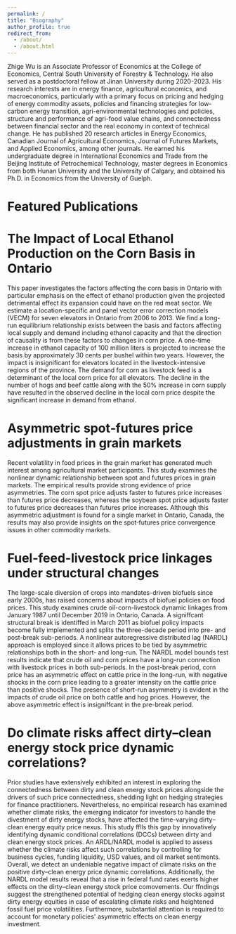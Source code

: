 ```yaml
---
permalink: /
title: "Biography"
author_profile: true
redirect_from: 
  - /about/
  - /about.html
---
```


Zhige Wu is an Associate Professor of Economics at the College of Economics, Central South University of Forestry & Technology. He also served as a postdoctoral fellow at Jinan University during 2020-2023. His research interests are in energy finance, agricultural economics, and macroeconomics, particularly with a primary focus on pricing and hedging of energy commodity assets, policies and financing strategies for low-carbon energy transition, agri-environmental technologies and policies, structure and performance of agri-food value chains, and connectedness between financial sector and the real economy in context of technical change. He has published 20 research articles in Energy Economics, Canadian Journal of Agricultural Economics, Journal of Futures Markets, and Applied Economics, among other journals. He earned his undergraduate degree in International Economics and Trade from the Beijing Institute of Petrochemical Technology, master degrees in Economics from both Hunan University and the University of Calgary, and obtained his Ph.D. in Economics from the University of Guelph.

Featured Publications
======

The Impact of Local Ethanol Production on the Corn Basis in Ontario 
======
This paper investigates the factors affecting the corn basis in Ontario with particular emphasis on the effect of ethanol production given the projected detrimental effect its expansion could have on the red meat sector. We estimate a location-specific and panel vector error correction models (VECM) for seven elevators in Ontario from 2006 to 2013. We find a long-run equilibrium relationship exists between the basis and factors affecting local supply and demand including
 ethanol capacity and that the direction of causality is from these factors to changes in corn price. A one-time increase in ethanol capacity of 100 million liters is projected to increase the basis by approximately 30 cents per bushel within two years. However, the impact is insignificant for elevators located in the livestock-intensive regions of the province. The demand for corn as livestock feed is a determinant of the local corn price for all elevators. The decline in the
number of hogs and beef cattle along with the 50% increase in corn supply have resulted in the observed decline in the local corn price despite the significant increase in demand from ethanol.

Asymmetric spot‐futures price adjustments in grain markets
======
Recent volatility in food prices in the grain market has generated much interest among agricultural market participants. This study examines the nonlinear
dynamic relationship between spot and futures prices in grain markets. The empirical results provide strong evidence of price asymmetries. The corn spot
price adjusts faster to futures price increases than futures price decreases, whereas the soybean spot price adjusts faster to futures price decreases than
futures price increases. Although this asymmetric adjustment is found for a single market in Ontario, Canada, the results may also provide insights on the
spot‐futures price convergence issues in other commodity markets.

Fuel-feed-livestock price linkages under structural changes
======
The large-scale diversion of crops into mandates-driven biofuels since early 2000s, has raised concerns about impacts of biofuel policies on food prices. This study examines crude oil-corn-livestock dynamic linkages from January 1987 until December 2019 in Ontario, Canada. A signiffcant structural break is identiffed in March 2011 as biofuel policy impacts become fully implemented and splits the three-decade period into pre- and post-break sub-periods. A nonlinear autoregressive distributed lag (NARDL) approach is employed since it allows prices to be tied by asymmetric relationships both in the short- and long-run. The NARDL model bounds test results indicate that crude oil and corn prices have a long-run connection with livestock prices in both sub-periods. In the post-break period, corn price has an asymmetric effect on cattle price in the long-run, with negative shocks in the corn price leading to a greater intensity on the cattle price than positive shocks. The presence of short-run asymmetry is evident in the impacts of crude oil price on both cattle and hog prices. However, the above asymmetric effect is insigniffcant in the pre-break period. 

Do climate risks affect dirty–clean energy stock price dynamic correlations?
======
Prior studies have extensively exhibited an interest in exploring the connectedness between dirty and clean energy stock prices alongside the drivers of such price connectedness, shedding light on hedging strategies for finance practitioners. Nevertheless, no empirical research has examined whether climate risks, the emerging 
indicator for investors to handle the divestment of dirty energy stocks, have affected the time-varying dirty–clean energy equity price nexus. This study fflls this gap by innovatively identifying dynamic conditional correlations (DCCs) between dirty and clean energy stock prices. An ARDL/NARDL model is applied to assess whether the climate risks affect such correlations by controlling for business cycles, funding liquidity, USD values, and oil market sentiments. Overall, we detect an undeniable negative impact of climate risks on the positive dirty–clean energy price dynamic correlations. Additionally, the NARDL model results reveal that a rise in federal fund rates exerts higher effects on the dirty–clean energy stock price comovements. Our ffndings suggest the strengthened potential of hedging clean energy stocks against dirty energy equities in case of escalating climate risks and heightened fossil fuel price volatilities. Furthermore, substantial attention is required to account for monetary policies' asymmetric effects on clean energy investment. 
